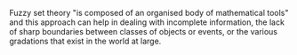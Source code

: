 Fuzzy set theory "is composed of an organised body of mathematical tools" and this approach can help in dealing with incomplete information, the lack of sharp boundaries between classes of objects or events, or the various gradations that exist in the world at large. 

